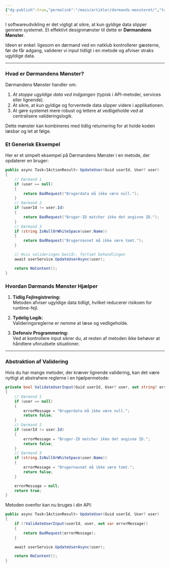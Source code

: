 ```yaml
---
{"dg-publish":true,"permalink":"/main/artikler/dormands-monsteret/","tags":["Mønstre"],"dgHomeLink":"false","dgShowBacklinks":"false","dgShowFileTree":"false","dgEnableSearch":"false","created":"2024-12-05T13:05:12.608+01:00"}
---
```


I softwareudvikling er det vigtigt at sikre, at kun gyldige data slipper gennem systemet. Et effektivt designmønster til dette er **Dørmandens Mønster**. 

Ideen er enkel: ligesom en dørmand ved en natklub kontrollerer gæsterne, før de får adgang, validerer vi input tidligt i en metode og afviser straks ugyldige data.

---
### **Hvad er Dørmandens Mønster?**

Dørmandens Mønster handler om:

1. *At stoppe ugyldige data ved indgangen* (typisk i API-metoder, services eller lignende).
2. At sikre, at kun gyldige og forventede data slipper videre i applikationen.
3. At gøre systemet mere robust og lettere at vedligeholde ved at centralisere valideringslogik.

Dette mønster kan kombineres med tidlig returnering for at holde koden læsbar og let at følge.

### **Et Generisk Eksempel**

Her er et simpelt eksempel på Dørmandens Mønster i en metode, der opdaterer en bruger:

```csharp
public async Task<IActionResult> UpdateUser(Guid userId, User? user)
{
    // Dørmand 1
    if (user == null)
    {
        return BadRequest("Brugerdata må ikke være null.");
    }
	// Dørmand 2
    if (userId != user.Id)
    {
        return BadRequest("Bruger-ID matcher ikke det angivne ID.");
    }
	// Dørmand 3
    if (string.IsNullOrWhiteSpace(user.Name))
    {
        return BadRequest("Brugernavnet må ikke være tomt.");
    }

    // Hvis valideringen består, fortsæt behandlingen
    await userService.UpdateUserAsync(user);

    return NoContent();
}
```
### **Hvordan Dørmands Mønster Hjælper**

1. **Tidlig Fejlregistrering:**  
    Metoden afviser ugyldige data tidligt, hvilket reducerer risikoen for runtime-fejl.
    
2. **Tydelig Logik:**  
    Valideringsreglerne er nemme at læse og vedligeholde.
    
3. **Defensiv Programmering:**  
    Ved at kontrollere input sikrer du, at resten af metoden ikke behøver at håndtere uforudsete situationer.
    

---

### **Abstraktion af Validering**

Hvis du har mange metoder, der kræver lignende validering, kan det være nyttigt at abstrahere reglerne i en hjælpermetode:

```csharp
private bool ValidateUserInput(Guid userId, User? user, out string? errorMessage)
{
	// Dørmand 1
    if (user == null)
    {
        errorMessage = "Brugerdata må ikke være null.";
        return false;
    }
	// Dørmand 2
    if (userId != user.Id)
    {
        errorMessage = "Bruger-ID matcher ikke det angivne ID.";
        return false;
    }
	// Dørmand 3
    if (string.IsNullOrWhiteSpace(user.Name))
    {
        errorMessage = "Brugernavnet må ikke være tomt.";
        return false;
    }

    errorMessage = null;
    return true;
}
```

Metoden ovenfor kan nu bruges i din API:
```csharp
public async Task<IActionResult> UpdateUser(Guid userId, User? user)
{
    if (!ValidateUserInput(userId, user, out var errorMessage))
    {
        return BadRequest(errorMessage);
    }

    await userService.UpdateUserAsync(user);

    return NoContent();
}
```
